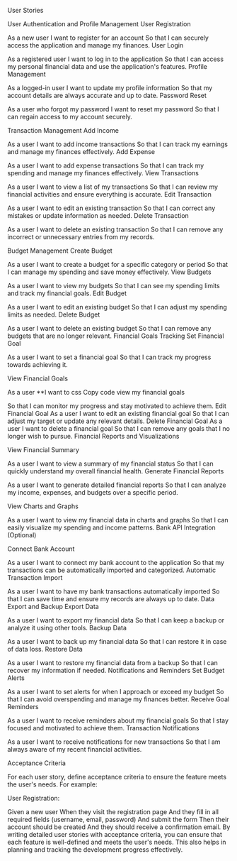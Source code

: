 User Stories

User Authentication and Profile Management User Registration

As a new user I want to register for an account So that I can securely access the application and manage my finances. User Login

As a registered user I want to log in to the application So that I can access my personal financial data and use the application's features. Profile Management

As a logged-in user I want to update my profile information So that my account details are always accurate and up to date. Password Reset

As a user who forgot my password I want to reset my password So that I can regain access to my account securely.

Transaction Management Add Income

As a user I want to add income transactions So that I can track my earnings and manage my finances effectively. Add Expense

As a user I want to add expense transactions So that I can track my spending and manage my finances effectively. View Transactions

As a user I want to view a list of my transactions So that I can review my financial activities and ensure everything is accurate. Edit Transaction

As a user I want to edit an existing transaction So that I can correct any mistakes or update information as needed. Delete Transaction

As a user I want to delete an existing transaction So that I can remove any incorrect or unnecessary entries from my records.

Budget Management Create Budget

As a user I want to create a budget for a specific category or period So that I can manage my spending and save money effectively. View Budgets

As a user I want to view my budgets So that I can see my spending limits and track my financial goals. Edit Budget

As a user I want to edit an existing budget So that I can adjust my spending limits as needed. Delete Budget

As a user I want to delete an existing budget So that I can remove any budgets that are no longer relevant. Financial Goals Tracking Set Financial Goal

As a user I want to set a financial goal So that I can track my progress towards achieving it.

View Financial Goals

As a user **I want to css Copy code view my financial goals

So that I can monitor my progress and stay motivated to achieve them.
Edit Financial Goal
As a user
I want to edit an existing financial goal
So that I can adjust my target or update any relevant details.
Delete Financial Goal As a user I want to delete a financial goal So that I can remove any goals that I no longer wish to pursue. Financial Reports and Visualizations

View Financial Summary

As a user I want to view a summary of my financial status So that I can quickly understand my overall financial health. Generate Financial Reports

As a user I want to generate detailed financial reports So that I can analyze my income, expenses, and budgets over a specific period.

View Charts and Graphs

As a user I want to view my financial data in charts and graphs So that I can easily visualize my spending and income patterns. Bank API Integration (Optional)

Connect Bank Account

As a user I want to connect my bank account to the application So that my transactions can be automatically imported and categorized. Automatic Transaction Import

As a user I want to have my bank transactions automatically imported So that I can save time and ensure my records are always up to date. Data Export and Backup Export Data

As a user I want to export my financial data So that I can keep a backup or analyze it using other tools. Backup Data

As a user I want to back up my financial data So that I can restore it in case of data loss. Restore Data

As a user I want to restore my financial data from a backup So that I can recover my information if needed. Notifications and Reminders Set Budget Alerts

As a user I want to set alerts for when I approach or exceed my budget So that I can avoid overspending and manage my finances better. Receive Goal Reminders

As a user I want to receive reminders about my financial goals So that I stay focused and motivated to achieve them. Transaction Notifications

As a user I want to receive notifications for new transactions So that I am always aware of my recent financial activities.

Acceptance Criteria

For each user story, define acceptance criteria to ensure the feature meets the user's needs. For example:

User Registration:

Given a new user When they visit the registration page And they fill in all required fields (username, email, password) And submit the form Then their account should be created And they should receive a confirmation email. By writing detailed user stories with acceptance criteria, you can ensure that each feature is well-defined and meets the user's needs. This also helps in planning and tracking the development progress effectively.

